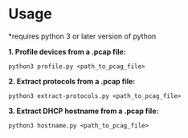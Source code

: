 # Usage
*requires python 3 or later version of python

**1. Profile devices from a .pcap file:**

    python3 profile.py <path_to_pcag_file>

**2. Extract protocols from a .pcap file:**

    python3 extract-protocols.py <path_to_pcag_file>
    
**3. Extract DHCP hostname from a .pcap file:**
    
    python3 hostname.py <path_to_pcag_file>


